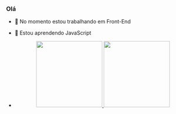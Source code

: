 ### Olá

- 🔭 No momento estou trabalhando em Front-End
- 🌱 Estou aprendendo JavaScript

- <div align="center">
  <a href="https://github.com/DAST-87">
  <img height="180em" src="https://github-readme-stats.vercel.app/api?username=DAST-87&show_icons=true&theme=dracula&include_all_commits=true&count_private=true"/>
  <img height="180em" src="https://github-readme-stats.vercel.app/api/top-langs/?username=DAST-87&layout=compact&langs_count=7&theme=dracula"/>
</div>


